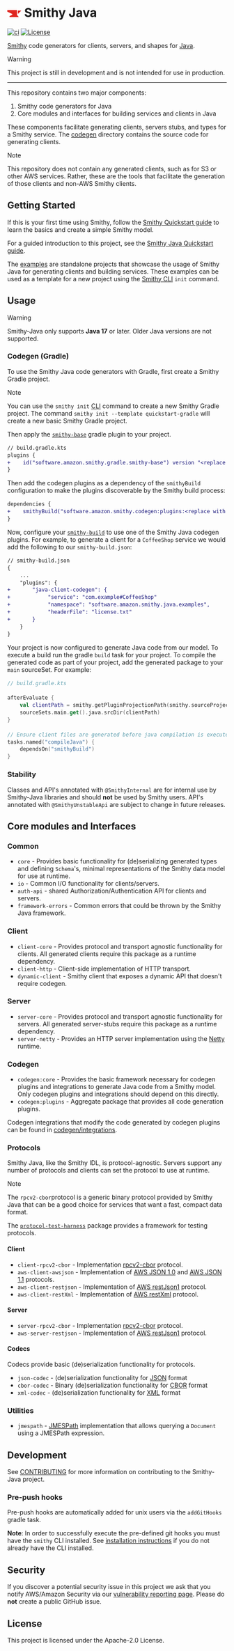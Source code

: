# <img alt="Smithy" src="https://github.com/smithy-lang/smithy/blob/main/docs/_static/smithy-anvil.svg?raw=true" width="32"> Smithy Java

[![ci](https://github.com/smithy-lang/smithy-java/actions/workflows/ci.yml/badge.svg)](https://github.com/smithy-lang/smithy-java/actions/workflows/ci.yml)
[![License](https://img.shields.io/badge/License-Apache_2.0-blue.svg)](LICENSE)

[Smithy](https://smithy.io/2.0/index.html) code generators for clients, servers, and shapes for [Java](https://java.com/).

> [!WARNING]
> This project is still in development and is not intended for use in production.

---

This repository contains two major components:
1. Smithy code generators for Java
2. Core modules and interfaces for building services and clients in Java

These components facilitate generating clients, servers stubs, and types for a Smithy service. 
The [codegen](./codegen) directory contains the source code for generating clients.

> [!NOTE] 
> This repository does not contain any generated clients, such as for S3 or other AWS services. 
> Rather, these are the tools that facilitate the generation of those clients and non-AWS Smithy clients.

## Getting Started

If this is your first time using Smithy, follow the [Smithy Quickstart guide](https://smithy.io/2.0/quickstart.html) 
to learn the basics and create a simple Smithy model.

For a guided introduction to this project, see the [Smithy Java Quickstart guide](https://smithy.io/2.0/java/quickstart.html).

The [examples](./examples) are standalone projects that showcase the usage of Smithy Java for generating clients 
and building services. These examples can be used as a template for a new project using the 
[Smithy CLI](https://smithy.io/2.0/guides/smithy-cli/index.html) `init` command.

## Usage

> [!WARNING]
> Smithy-Java only supports **Java 17** or later. Older Java versions are not supported.

### Codegen (Gradle)

To use the Smithy Java code generators with Gradle, first create a Smithy Gradle project. 

> [!NOTE]
> You can use the `smithy init` [CLI](https://smithy.io/2.0/guides/smithy-cli/index.html) command to create a new
> Smithy Gradle project. The command `smithy init --template quickstart-gradle`  will create a new basic Smithy Gradle project.

Then apply the [`smithy-base`](https://smithy.io/2.0/guides/gradle-plugin/index.html#smithy-gradle-plugins) gradle plugin to 
your project.

```diff
// build.gradle.kts
plugins {
+    id("software.amazon.smithy.gradle.smithy-base") version "<replace with version>"
}
```

Then add the codegen plugins as a dependency of the `smithyBuild` configuration to make the plugins discoverable 
by the Smithy build process: 

```diff
dependencies {
+    smithyBuild("software.amazon.smithy.codegen:plugins:<replace with version>")
}
```

Now, configure your [`smithy-build`](https://smithy.io/2.0/guides/smithy-build-json.html) to use one of the 
Smithy Java codegen plugins. For example, to generate a client for a `CoffeeShop` service we would 
add the following to our `smithy-build.json`:

```diff
// smithy-build.json
{
    ...
    "plugins": {
+       "java-client-codegen": {
+            "service": "com.example#CoffeeShop"
+            "namespace": "software.amazon.smithy.java.examples",
+            "headerFile": "license.txt"
+       }
    }
}
```

Your project is now configured to generate Java code from our model. To execute a build run the 
gradle `build` task for your project. To compile the generated code as part of your project, 
add the generated package to your `main` sourceSet. For example:

```kotlin
// build.gradle.kts

afterEvaluate {
    val clientPath = smithy.getPluginProjectionPath(smithy.sourceProjection.get(), "java-client-codegen")
    sourceSets.main.get().java.srcDir(clientPath)
}

// Ensure client files are generated before java compilation is executed.
tasks.named("compileJava") {
    dependsOn("smithyBuild")
}
```

### Stability

Classes and API's annotated with `@SmithyInternal` are for internal use by Smithy-Java libraries and should **not** be
used by Smithy users. API's annotated with `@SmithyUnstableApi` are subject to change in future releases.

## Core modules and Interfaces

### Common

- `core` - Provides basic functionality for (de)serializing generated types and defining `Schema`'s, minimal representations
           of the Smithy data model for use at runtime.
- `io` - Common I/O functionality for clients/servers.
- `auth-api` - shared Authorization/Authentication API for clients and servers.
- `framework-errors` - Common errors that could be thrown by the Smithy Java framework.

### Client

- `client-core` - Provides protocol and transport agnostic functionality for clients. 
                  All generated clients require this package as a runtime dependency.
- `client-http` - Client-side implementation of HTTP transport.
- `dynamic-client` - Smithy client that exposes a dynamic API that doesn't require codegen.

### Server

- `server-core` - Provides protocol and transport agnostic functionality for servers. 
                  All generated server-stubs require this package as a runtime dependency.
- `server-netty` - Provides an HTTP server implementation using the [Netty](https://netty.io/) runtime.

### Codegen

- `codegen:core` - Provides the basic framework necessary for codegen plugins and integrations to generate Java 
                   code from a Smithy model. Only codegen plugins and integrations should depend on this directly.
- `codegen:plugins` - Aggregate package that provides all code generation plugins.

Codegen integrations that modify the code generated by codegen plugins can be found in [codegen/integrations](codegen/integrations).

### Protocols

Smithy Java, like the Smithy IDL, is protocol-agnostic. Servers support any number of protocols and clients can 
set the protocol to use at runtime.

> [!NOTE]
> The `rpcv2-cbor`protocol is a generic binary protocol provided by Smithy Java that can be a good
> choice for services that want a fast, compact data format.

The [`protocol-test-harness`](protocol-test-harness) package provides a framework for testing protocols.

#### Client

- `client-rpcv2-cbor` - Implementation [rpcv2-cbor](https://smithy.io/2.0/additional-specs/protocols/smithy-rpc-v2.html#smithy-rpc-v2-cbor-protocol) protocol.
- `aws-client-awsjson` - Implementation of [AWS JSON 1.0](https://smithy.io/2.0/aws/protocols/aws-json-1_0-protocol.html#aws-json-1-0-protocol) and [AWS JSON 1.1](https://smithy.io/2.0/aws/protocols/aws-json-1_1-protocol.html#aws-json-1-1-protocol) protocols.
- `aws-client-restjson` - Implementation of [AWS restJson1](https://smithy.io/2.0/aws/protocols/aws-json-1_1-protocol.html#aws-json-1-1-protocol) protocol.
- `aws-client-restXml` - Implementation of [AWS restXml](https://smithy.io/2.0/aws/protocols/aws-restxml-protocol.html#aws-restxml-protocol) protocol.

#### Server

- `server-rpcv2-cbor` - Implementation [rpcv2-cbor](https://smithy.io/2.0/additional-specs/protocols/smithy-rpc-v2.html#smithy-rpc-v2-cbor-protocol) protocol.
- `aws-server-restjson` - Implementation of [AWS restJson1](https://smithy.io/2.0/aws/protocols/aws-json-1_1-protocol.html#aws-json-1-1-protocol) protocol.

#### Codecs

Codecs provide basic (de)serialization functionality for protocols.
- `json-codec` - (de)serialization functionality for [JSON](https://www.json.org/json-en.html) format
- `cbor-codec` - Binary (de)serialization functionality for [CBOR](https://cbor.io/) format 
- `xml-codec` - (de)serialization functionality for [XML](https://www.w3.org/TR/REC-xml/) format

### Utilities 

- `jmespath` - [JMESPath](https://jmespath.org/) implementation that allows querying a `Document` using a JMESPath expression.


## Development

See [CONTRIBUTING](CONTRIBUTING.md) for more information on contributing to the Smithy-Java project.

### Pre-push hooks

Pre-push hooks are automatically added for unix users via the `addGitHooks` gradle task.

**Note**: In order to successfully execute the pre-defined git hooks you must have the `smithy` CLI installed. 
See [installation instructions](https://smithy.io/2.0/guides/smithy-cli/cli_installation.html) if you do not already have the CLI installed.

## Security

If you discover a potential security issue in this project we ask that you notify AWS/Amazon Security via our 
[vulnerability reporting page](http://aws.amazon.com/security/vulnerability-reporting/). 
Please do **not** create a public GitHub issue.

## License

This project is licensed under the Apache-2.0 License.

